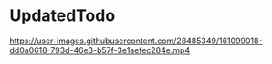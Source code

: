 # UpdatedTodo

https://user-images.githubusercontent.com/28485349/161099018-dd0a0618-793d-46e3-b57f-3e1aefec284e.mp4

